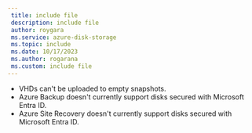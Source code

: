 ```yaml
---
 title: include file
 description: include file
 author: roygara
 ms.service: azure-disk-storage
 ms.topic: include
 ms.date: 10/17/2023
 ms.author: rogarana
 ms.custom: include file
---
```

- VHDs can't be uploaded to empty snapshots.
- Azure Backup doesn't currently support disks secured with Microsoft Entra ID.
- Azure Site Recovery doesn't currently support disks secured with Microsoft Entra ID.